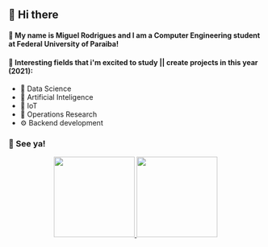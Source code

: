 ## 🖖 Hi there 

#### 🤖 My name is Miguel Rodrigues and I am a Computer Engineering student at Federal University of Paraiba!

#### 📖 Interesting fields that i'm excited to study || create projects in this year (2021):

* 🎲 Data Science
* 🧠 Artificial Inteligence
* 📡 IoT
* 🔗 Operations Research
* ⚙️ Backend development

### 👋 See ya!

<p align="center">
<a href="https://github.com/rodriguesms" style={{paddingRight: "3px"}}>
  <img height="160em" src="https://github-readme-stats.vercel.app/api?username=rodriguesms&theme=dracula&show_icons=true&include_all_commits=true&count_private=true" />
  <img height="160em" src="https://github-readme-stats.vercel.app/api/top-langs/?username=rodriguesms&theme=dracula&layout=compact&langs_count=6" />
</a>
</p>
